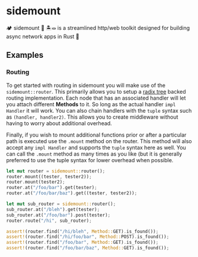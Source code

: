 # sidemount
🏕 sidemount 🤿 🏝⏛ is a streamlined http/web toolkit designed for building async network apps in Rust 🦀

## Examples

### Routing

To get started with routing in sidemount you will make use of the `sidemount::router`. This primarily allows you to setup a [radix tree](https://en.wikipedia.org/wiki/Radix_tree) backed routing implementation. Each node that has an associated handler will let you attach different **Methods** to it. So long as the actual handler `impl Handler` it will work. You can also chain handlers with the `tuple` syntax such as `(handler, handler2)`. This allows you to create middleware without having to worry about additional overhead.

Finally, if you wish to mount additional functions prior or after a particular path is executed use the `.mount` method on the router. This method will also accept any `impl Handler` and supports the `tuple` syntax here as well. You can call the `.mount` method as many times as you like (but it is generally preferred to use the tuple syntax for lower overhead when possible.

```rust
let mut router = sidemount::router();
router.mount((tester, tester2));
router.mount(tester2);
router.at("/foo/bar").get(tester);
router.at("/foo/bar/baz").get((tester, tester2));

let mut sub_router = sidemount::router();
sub_router.at("/bleh").get(tester);
sub_router.at("/foo/bar").post(tester);
router.route("/hi", sub_router);

assert!(router.find("/hi/bleh", Method::GET).is_found());
assert!(router.find("/hi/foo/bar", Method::POST).is_found());
assert!(router.find("/foo/bar", Method::GET).is_found());
assert!(router.find("/foo/bar/baz", Method::GET).is_found());
```


